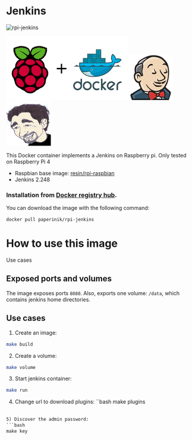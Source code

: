 # Jenkins

![rpi-jenkins](https://img.shields.io/docker/pulls/paperinik/rpi-jenkins)

![docker_logo](https://raw.githubusercontent.com/brunocantisano/rpi-jenkins/master/files/docker.png)![docker_jenkins_logo](https://raw.githubusercontent.com/brunocantisano/rpi-jenkins/master/files/logo-jenkins.png)![docker_paperinik_logo](https://raw.githubusercontent.com/brunocantisano/rpi-jenkins/master/files/docker_paperinik_120x120.png)

This Docker container implements a Jenkins on Raspberry pi.
Only tested on Raspberry Pi 4

 * Raspbian base image: [resin/rpi-raspbian](https://hub.docker.com/r/resin/rpi-raspbian/)
 * Jenkins 2.248
 
### Installation from [Docker registry hub](https://registry.hub.docker.com/u/paperinik/rpi-jenkins/).

You can download the image with the following command:

```bash
docker pull paperinik/rpi-jenkins
```

# How to use this image

Use cases

Exposed ports and volumes
----

The image exposes ports `8080`. Also, exports one volume: `/data`, which contains jenkins home directories.

Use cases
----

1) Create an image:

```bash
make build
```

2) Create a volume:
```bash
make volume
```

3) Start jenkins container:
```bash
make run
```

4) Change url to download plugins:
``bash
make plugins
```

5) Discover the admin password:
```bash
make key
```
